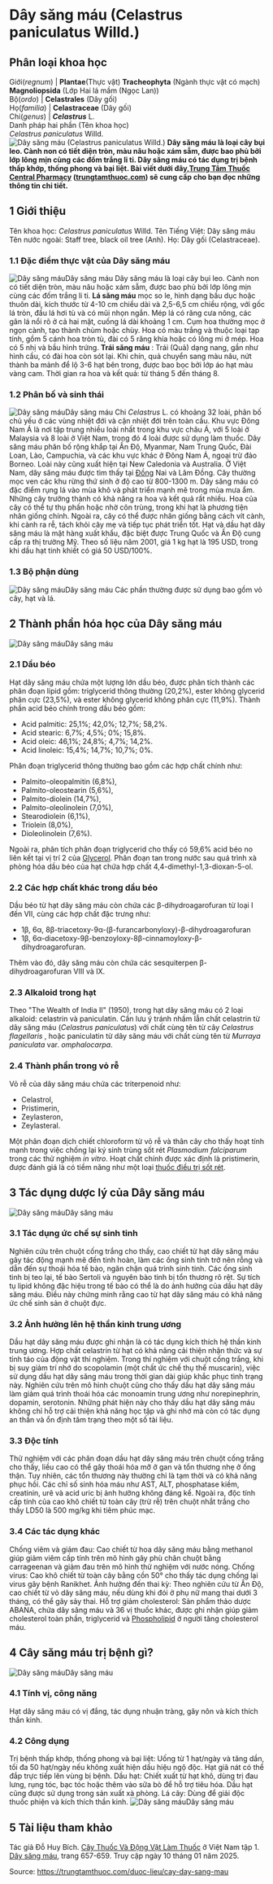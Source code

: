 # Dây săng máu (Celastrus paniculatus Willd.)

Phân loại khoa học  
---  
Giới(_regnum_) |  **Plantae**(Thực vật) **Tracheophyta** (Ngành thực vật có mạch) **Magnoliopsida** (Lớp Hai lá mầm (Ngọc Lan))  
Bộ(_ordo_) | **Celastrales** (Dây gối)  
Họ(_familia_) | **Celastraceae** (Dây gối)  
Chi(_genus_) | _**Celastrus**_ L.  
Danh pháp hai phần (Tên khoa học)  
_Celastrus paniculatus_ Willd.  
![Dây săng máu \(Celastrus paniculatus Willd.\)](https://trungtamthuoc.com/images/others/day-sang-mau-1-4151.jpg)
**Dây săng máu là loại cây bụi leo. Cành non có tiết diện tròn, màu nâu hoặc xám sẫm, được bao phủ bởi lớp lông mịn cùng các đốm trắng li ti. Dây săng máu có tác dụng trị bệnh thấp khớp, thống phong và bại liệt. Bài viết dưới đây,[Trung Tâm Thuốc Central Pharmacy](https://trungtamthuoc.com/ "Trung Tâm Thuốc Central Pharmacy") ([trungtamthuoc.com](https://trungtamthuoc.com/ "trungtamthuoc.com")) sẽ cung cấp cho bạn đọc những thông tin chi tiết.**
##  1 Giới thiệu
Tên khoa học: _Celastrus paniculatus_ Willd.
Tên Tiếng Việt: Dây săng máu
Tên nước ngoài: Staff tree, black oil tree (Anh).
Họ: Dây gối (Celastraceae).
### 1.1 Đặc điểm thực vật của Dây săng máu
![Dây săng máu](https://trungtamthuoc.com/images/item/day-sang-mau-2.jpg)Dây săng máu
Dây săng máu là loại cây bụi leo. Cành non có tiết diện tròn, màu nâu hoặc xám sẫm, được bao phủ bởi lớp lông mịn cùng các đốm trắng li ti. **Lá săng máu** mọc so le, hình dạng bầu dục hoặc thuôn dài, kích thước từ 4-10 cm chiều dài và 2,5-6,5 cm chiều rộng, với gốc lá tròn, đầu lá hơi tù và có mũi nhọn ngắn. Mép lá có răng cưa nông, các gân lá nổi rõ ở cả hai mặt, cuống lá dài khoảng 1 cm.
Cụm hoa thường mọc ở ngọn cành, tạo thành chùm hoặc chùy. Hoa có màu trắng và thuộc loại tạp tính, gồm 5 cánh hoa tròn tù, đài có 5 răng khía hoặc có lông mi ở mép. Hoa có 5 nhị và bầu hình trứng. 
**Trái săng máu** : Trái (Quả) dạng nang, gần như hình cầu, có đài hoa còn sót lại. Khi chín, quả chuyển sang màu nâu, nứt thành ba mảnh để lộ 3-6 hạt bên trong, được bao bọc bởi lớp áo hạt màu vàng cam.
Thời gian ra hoa và kết quả: từ tháng 5 đến tháng 8.
### 1.2 Phân bố và sinh thái
![Dây săng máu](https://trungtamthuoc.com/images/item/day-sang-mau-3.jpg)Dây săng máu
Chi _Celastrus_ L. có khoảng 32 loài, phân bố chủ yếu ở các vùng nhiệt đới và cận nhiệt đới trên toàn cầu. Khu vực Đông Nam Á là nơi tập trung nhiều loài nhất trong khu vực châu Á, với 5 loài ở Malaysia và 8 loài ở Việt Nam, trong đó 4 loài được sử dụng làm thuốc.
Dây săng máu phân bố rộng khắp tại Ấn Độ, Myanmar, Nam Trung Quốc, Đài Loan, Lào, Campuchia, và các khu vực khác ở Đông Nam Á, ngoại trừ đảo Borneo. Loài này cũng xuất hiện tại New Caledonia và Australia.
Ở Việt Nam, dây săng máu được tìm thấy tại [Đồng](https://trungtamthuoc.com/hoat-chat/dong "Đồng") Nai và Lâm Đồng. Cây thường mọc ven các khu rừng thứ sinh ở độ cao từ 800-1300 m. Dây săng máu có đặc điểm rụng lá vào mùa khô và phát triển mạnh mẽ trong mùa mưa ẩm. Những cây trưởng thành có khả năng ra hoa và kết quả rất nhiều. Hoa của cây có thể tự thụ phấn hoặc nhờ côn trùng, trong khi hạt là phương tiện nhân giống chính. Ngoài ra, cây có thể được nhân giống bằng cách vít cành, khi cành ra rễ, tách khỏi cây mẹ và tiếp tục phát triển tốt.
Hạt và dầu hạt dây săng máu là mặt hàng xuất khẩu, đặc biệt được Trung Quốc và Ấn Độ cung cấp ra thị trường Mỹ. Theo số liệu năm 2001, giá 1 kg hạt là 195 USD, trong khi dầu hạt tinh khiết có giá 50 USD/100%.
### 1.3 Bộ phận dùng
![Dây săng máu](https://trungtamthuoc.com/images/item/day-sang-mau-4.jpg)Dây săng máu
Các phần thường được sử dụng bao gồm vỏ cây, hạt và lá.
##  2 Thành phần hóa học của Dây săng máu
![Dây săng máu](https://trungtamthuoc.com/images/item/day-sang-mau-5.jpg)Dây săng máu
### 2.1 Dầu béo
Hạt dây săng máu chứa một lượng lớn dầu béo, được phân tích thành các phân đoạn lipid gồm: triglycerid thông thường (20,2%), ester không glycerid phân cực (23,5%), và ester không glycerid không phân cực (11,9%). Thành phần acid béo chính trong dầu béo gồm:
  * Acid palmitic: 25,1%; 42,0%; 12,7%; 58,2%.
  * Acid stearic: 6,7%; 4,5%; 0%; 15,8%.
  * Acid oleic: 46,1%; 24,8%; 4,7%; 14,2%.
  * Acid linoleic: 15,4%; 14,7%; 10,7%; 0%.


Phân đoạn triglycerid thông thường bao gồm các hợp chất chính như:
  * Palmito-oleopalmitin (6,8%),
  * Palmito-oleostearin (5,6%),
  * Palmito-diolein (14,7%),
  * Palmito-oleolinolein (7,0%),
  * Stearodiolein (6,1%),
  * Triolein (8,0%),
  * Dioleolinolein (7,6%).


Ngoài ra, phân tích phân đoạn triglycerid cho thấy có 59,6% acid béo no liên kết tại vị trí 2 của [Glycerol](https://trungtamthuoc.com/hoat-chat/glycerol "Glycerol").
Phân đoạn tan trong nước sau quá trình xà phòng hóa dầu béo của hạt chứa hợp chất 4,4-dimethyl-1,3-dioxan-5-ol.
### 2.2 Các hợp chất khác trong dầu béo
Dầu béo từ hạt dây săng máu còn chứa các β-dihydroagarofuran từ loại I đến VII, cùng các hợp chất đặc trưng như:
  * 1β, 6α, 8β-triacetoxy-9α-(β-furancarbonyloxy)-β-dihydroagarofuran
  * 1β, 6α-diacetoxy-9β-benzoyloxy-8β-cinnamoyloxy-β-dihydroagarofuran.


Thêm vào đó, dây săng máu còn chứa các sesquiterpen β-dihydroagarofuran VIII và IX.
### 2.3 Alkaloid trong hạt
Theo "The Wealth of India II" (1950), trong hạt dây săng máu có 2 loại alkaloid: celastrin và paniculatin. Cần lưu ý tránh nhầm lẫn chất celastrin từ dây săng máu (_Celastrus paniculatus_) với chất cùng tên từ cây _Celastrus flagellaris_ , hoặc paniculatin từ dây săng máu với chất cùng tên từ _Murraya paniculata_ var. _omphalocarpa_.
### 2.4 Thành phần trong vỏ rễ
Vỏ rễ của dây săng máu chứa các triterpenoid như:
  * Celastrol,
  * Pristimerin,
  * Zeylasteron,
  * Zeylasteral.


Một phân đoạn dịch chiết chloroform từ vỏ rễ và thân cây cho thấy hoạt tính mạnh trong việc chống lại ký sinh trùng sốt rét _Plasmodium falciparum_ trong các thử nghiệm _in vitro_. Hoạt chất chính được xác định là pristimerin, được đánh giá là có tiềm năng như một loại [thuốc điều trị sốt rét](https://trungtamthuoc.com/bai-viet/dai-cuong-ve-sot-ret-va-cac-thuoc-dieu-tri-du-phong-sot-ret "thuốc điều trị sốt rét").
##  3 Tác dụng dược lý của Dây săng máu
![Dây săng máu](https://trungtamthuoc.com/images/item/day-sang-mau-6.jpg)Dây săng máu
### 3.1 Tác dụng ức chế sự sinh tinh
Nghiên cứu trên chuột cống trắng cho thấy, cao chiết từ hạt dây săng máu gây tác động mạnh mẽ đến tinh hoàn, làm các ống sinh tinh trở nên rỗng và dẫn đến sự thoái hóa tế bào, ngăn chặn quá trình sinh tinh. Các ống sinh tinh bị teo lại, tế bào Sertoli và nguyên bào tinh bị tổn thương rõ rệt. Sự tích tụ lipid không đặc hiệu trong tế bào có thể là do ảnh hưởng của dầu hạt dây săng máu. Điều này chứng minh rằng cao từ hạt dây săng máu có khả năng ức chế sinh sản ở chuột đực.
### 3.2 Ảnh hưởng lên hệ thần kinh trung ương
Dầu hạt dây săng máu được ghi nhận là có tác dụng kích thích hệ thần kinh trung ương. Hợp chất celastrin từ hạt có khả năng cải thiện nhận thức và sự tỉnh táo của động vật thí nghiệm. Trong thí nghiệm với chuột cống trắng, khi bị suy giảm trí nhớ do scopolamin (một chất ức chế thụ thể muscarin), việc sử dụng dầu hạt dây săng máu trong thời gian dài giúp khắc phục tình trạng này.
Nghiên cứu trên mô hình chuột cũng cho thấy dầu hạt dây săng máu làm giảm quá trình thoái hóa các monoamin trung ương như norepinephrin, dopamin, serotonin. Những phát hiện này cho thấy dầu hạt dây săng máu không chỉ hỗ trợ cải thiện khả năng học tập và ghi nhớ mà còn có tác dụng an thần và ổn định tâm trạng theo một số tài liệu.
### 3.3 Độc tính
Thử nghiệm với các phân đoạn dầu hạt dây săng máu trên chuột cống trắng cho thấy, liều cao có thể gây thoái hóa mỡ ở gan và tổn thương nhẹ ở ống thận. Tuy nhiên, các tổn thương này thường chỉ là tạm thời và có khả năng phục hồi. Các chỉ số sinh hóa máu như AST, ALT, phosphatase kiềm, creatinin, urê và acid uric bị ảnh hưởng không đáng kể. Ngoài ra, độc tính cấp tính của cao khô chiết từ toàn cây (trừ rễ) trên chuột nhắt trắng cho thấy LD50 là 500 mg/kg khi tiêm phúc mạc.
### 3.4 Các tác dụng khác
Chống viêm và giảm đau: Cao chiết từ hoa dây săng máu bằng methanol giúp giảm viêm cấp tính trên mô hình gây phù chân chuột bằng carrageenan và giảm đau trên mô hình thử nghiệm với nước nóng.
Chống virus: Cao khô chiết từ toàn cây bằng cồn 50° cho thấy tác dụng chống lại virus gây bệnh Ranikhet.
Ảnh hưởng đến thai kỳ: Theo nghiên cứu từ Ấn Độ, cao chiết từ vỏ dây săng máu, nếu dùng khi đói ở phụ nữ mang thai dưới 3 tháng, có thể gây sảy thai.
Hỗ trợ giảm cholesterol: Sản phẩm thảo dược ABANA, chứa dây săng máu và 36 vị thuốc khác, được ghi nhận giúp giảm cholesterol toàn phần, triglycerid và [Phospholipid](https://trungtamthuoc.com/hoat-chat/phospholipid "Phospholipid") ở người tăng cholesterol máu.
##  4 Cây săng máu trị bệnh gì?
![Dây săng máu](https://trungtamthuoc.com/images/item/day-sang-mau-7.jpg)Dây săng máu
### 4.1 Tính vị, công năng
Hạt dây săng máu có vị đắng, tác dụng nhuận tràng, gây nôn và kích thích thần kinh.
### 4.2 Công dụng
Trị bệnh thấp khớp, thống phong và bại liệt: Uống từ 1 hạt/ngày và tăng dần, tối đa 50 hạt/ngày nếu không xuất hiện dấu hiệu ngộ độc. Hạt giã nát có thể đắp trực tiếp lên vùng bị bệnh.
Dầu hạt: Chiết xuất từ hạt khô, dùng trị đau lưng, rụng tóc, bạc tóc hoặc thêm vào sữa bò để hỗ trợ tiêu hóa. Dầu hạt cũng được sử dụng trong sản xuất xà phòng.
Lá cây: Dùng để giải độc thuốc phiện và kích thích thần kinh.
![Dây săng máu](https://trungtamthuoc.com/images/item/day-sang-mau-8.jpg)Dây săng máu
##  5 Tài liệu tham khảo
Tác giả Đỗ Huy Bích. [Cây Thuốc Và Động Vật Làm Thuốc](https://trungtamthuoc.com/bai-viet/doc-online-va-tai-mien-phi-pdf-sach-cay-thuoc-va-dong-vat-lam-thuoc-o-viet-nam "Cây Thuốc Và Động Vật Làm Thuốc") ở Việt Nam tập 1. [Dây săng máu](https://trungtamthuoc.com/upload/pdf/cay-thuoc-va-dong-vat-lam-thuoc-tap-1-trungtamthuoc.com.pdf), trang 657-659. Truy cập ngày 10 tháng 01 năm 2025.


Source: https://trungtamthuoc.com/duoc-lieu/cay-day-sang-mau